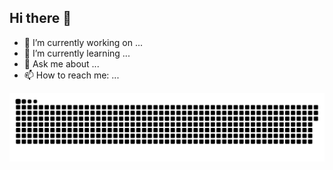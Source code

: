 ## Hi there 👋

- 🔭 I’m currently working on ...
- 🌱 I’m currently learning ...
- 💬 Ask me about ...
- 📫 How to reach me: ...


<picture>
  <source media="(prefers-color-scheme: dark)" srcset="https://raw.githubusercontent.com/filipiak-dev/filipiak-dev/output/github-snake-dark.svg" />
  <source media="(prefers-color-scheme: light)" srcset="https://raw.githubusercontent.com/filipiak-dev/filipiak-dev/output/github-snake.svg" />
  <img alt="github-snake" src="https://raw.githubusercontent.com/filipiak-dev/filipiak-dev/output/github-snake.svg" />
</picture>
